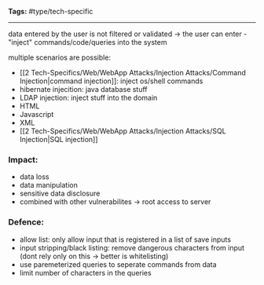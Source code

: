 **Tags:** #type/tech-specific

---

data entered by the user is not filtered or validated
-> the user can enter - "inject" commands/code/queries into the system

multiple scenarios are possible:
- [[2 Tech-Specifics/Web/WebApp Attacks/Injection Attacks/Command Injection|command injection]]: inject os/shell commands
- hibernate injecition: java database stuff
- LDAP injection: inject stuff into the domain
- HTML
- Javascript
- XML
- [[2 Tech-Specifics/Web/WebApp Attacks/Injection Attacks/SQL Injection|SQL injection]]

### Impact:
- data loss
- data manipulation
- sensitive data disclosure
- combined with other vulnerabilites -> root access to server

### Defence:
- allow list: only allow input that is registered in a list of save inputs
- input stripping/black listing: remove dangerous characters from input (dont rely only on this -> better is whitelisting)
- use paremeterized queries to seperate commands from data
- limit number of characters in the queries